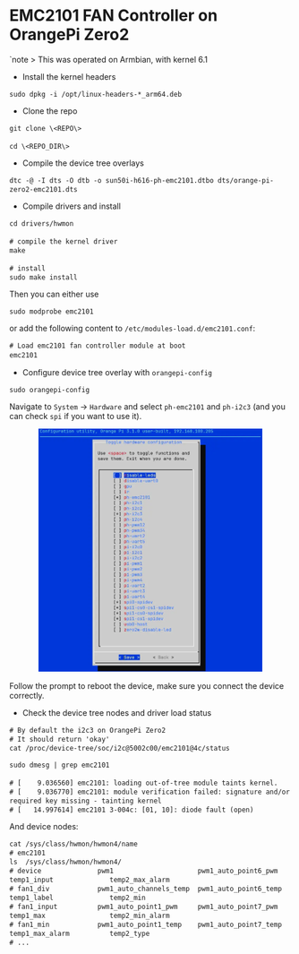 # EMC2101 FAN Controller on OrangePi Zero2

`note > This was operated on Armbian, with kernel 6.1

+ Install the kernel headers

```shell
sudo dpkg -i /opt/linux-headers-*_arm64.deb
```

+ Clone the repo

```shell
git clone \<REPO\>

cd \<REPO_DIR\>
```

+ Compile the device tree overlays

```shell
dtc -@ -I dts -O dtb -o sun50i-h616-ph-emc2101.dtbo dts/orange-pi-zero2-emc2101.dts
```

+ Compile drivers and install

```shell
cd drivers/hwmon

# compile the kernel driver
make

# install
sudo make install
```

Then you can either use

```shell
sudo modprobe emc2101
```

or add the following content to `/etc/modules-load.d/emc2101.conf`:

```txt
# Load emc2101 fan controller module at boot
emc2101
```

+ Configure device tree overlay with `orangepi-config`

```shell
sudo orangepi-config
```

Navigate to `System` -> `Hardware` and select `ph-emc2101` and `ph-i2c3` (and you can check `spi` if you want to use it).

<div align="center">
  <img
    src="https://raw.githubusercontent.com/parker-int64/emc2101_fan/main/screenshot/orangipi-config-screenshot.webp"
    width="400"
  />
</div>

Follow the prompt to reboot the device, make sure you connect the device correctly.

+ Check the device tree nodes and driver load status

```shell
# By default the i2c3 on OrangePi Zero2
# It should return 'okay'
cat /proc/device-tree/soc/i2c@5002c00/emc2101@4c/status
```

```shell
sudo dmesg | grep emc2101

# [    9.036560] emc2101: loading out-of-tree module taints kernel.
# [    9.036770] emc2101: module verification failed: signature and/or required key missing - tainting kernel
# [   14.997614] emc2101 3-004c: [01, 10]: diode fault (open)
```

And device nodes:

```shell
cat /sys/class/hwmon/hwmon4/name
# emc2101
ls  /sys/class/hwmon/hwmon4/
# device              pwm1                     pwm1_auto_point6_pwm       temp1_input              temp2_max_alarm
# fan1_div            pwm1_auto_channels_temp  pwm1_auto_point6_temp      temp1_label              temp2_min
# fan1_input          pwm1_auto_point1_pwm     pwm1_auto_point7_pwm       temp1_max                temp2_min_alarm
# fan1_min            pwm1_auto_point1_temp    pwm1_auto_point7_temp      temp1_max_alarm          temp2_type
# ...
```


 
